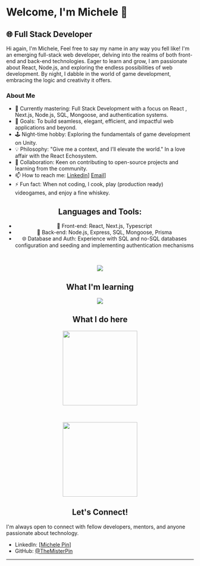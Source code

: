 # Welcome, I'm Michele  👋

## 🌐  Full Stack Developer 

Hi again, I'm Michele,
Feel free to say my name in any way you fell like!
I'm an emerging full-stack web developer, delving into the realms of both front-end and back-end technologies. 
Eager to learn and grow, I am passionate about React, Node.js, and exploring the endless possibilities of web development.
By night, I dabble in the world of game development, embracing the logic and creativity it offers.

### About Me

- 🌱 Currently mastering: Full Stack Development with a focus on React , Next.js, Node.js, SQL, Mongoose, and authentication systems.
- 🚀 Goals: To build seamless, elegant, efficient, and impactful web applications and beyond.
- 🕹️ Night-time hobby: Exploring the fundamentals of game development on Unity.
- 💡 Philosophy: "Give me a context, and I’ll elevate the world." In a love affair with the React Echosystem.
- 🤝 Collaboration: Keen on contributing to open-source projects and learning from the community.
- 📫 How to reach me: [Linkedin](https://www.linkedin.com/in/michele-pin-6664751a5/)] [Email](pin.michele23@gmail.com)]
- ⚡ Fun fact: When not coding, I cook, play (production ready) videogames, and enjoy a fine whiskey.
<div align="center">
  
## Languages and Tools:

- 📌 Front-end: React, Next.js, Typescript
- 🔧 Back-end: Node.js, Express, SQL, Mongoose, Prisma
- 🌐 Database and Auth: Experience with SQL and no-SQL databases configuration and seeding and implementing authentication mechanisms
<br>
<p align="center">
  <a href="https://skillicons.dev">
   <img src="https://skillicons.dev/icons?i=git,github,replit,html,css,js,typescript,react,styledcomponents,vite,tailwind,bootstrap,unity,express,mongodb,postgres,mysql,sequelize,mui,nextjs,prisma,vercel,jenkins,vitest&perline=8" />
  </a>
</p>

## What I'm learning

 <p align="center">                                               
<img src="https://skillicons.dev/icons?i=graphql,python,cs,vue,mui,couchdb&perline=8" />
 </p>


  
## What I do here 

                                         
<p aligm="center">
    <img height=200 align="center" src="https://github-readme-stats.vercel.app/api/top-langs?username=TheMisterPin&theme=github_dark_dimmed&layout=compact&langs_count=8&card_width=320" /> 
</p>
  <br>


<p align="center">
   <img height=200 align="center" src="https://github-readme-stats.vercel.app/api/?username=TheMisterPin&theme=github_dark_dimmed&card_width=320&amp;rank_icon=github" />
</p>


  

## Let's Connect!

</div>
I'm always open to connect with fellow developers, mentors, and anyone passionate about technology.

- LinkedIn: [[Michele Pin](https://www.linkedin.com/in/michele-pin-6664751a5/)]
- GitHub: [@TheMisterPin](https://github.com/TheMisterPin/)

---


